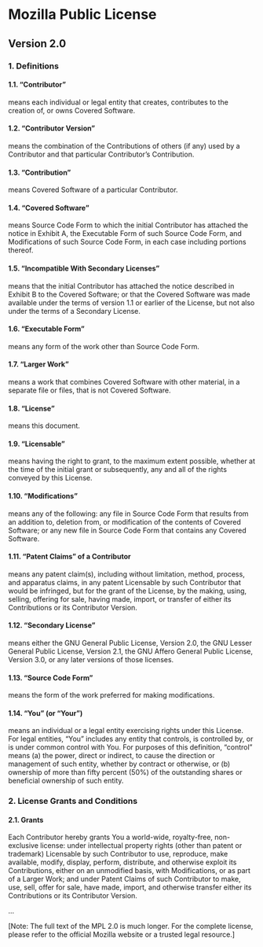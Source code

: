 
# Mozilla Public License
## Version 2.0

### 1. Definitions

#### 1.1. “Contributor”
means each individual or legal entity that creates, contributes to the creation of, or owns Covered Software.

#### 1.2. “Contributor Version”
means the combination of the Contributions of others (if any) used by a Contributor and that particular Contributor’s Contribution.

#### 1.3. “Contribution”
means Covered Software of a particular Contributor.

#### 1.4. “Covered Software”
means Source Code Form to which the initial Contributor has attached the notice in Exhibit A, the Executable Form of such Source Code Form, and Modifications of such Source Code Form, in each case including portions thereof.

#### 1.5. “Incompatible With Secondary Licenses”
means that the initial Contributor has attached the notice described in Exhibit B to the Covered Software; or that the Covered Software was made available under the terms of version 1.1 or earlier of the License, but not also under the terms of a Secondary License.

#### 1.6. “Executable Form”
means any form of the work other than Source Code Form.

#### 1.7. “Larger Work”
means a work that combines Covered Software with other material, in a separate file or files, that is not Covered Software.

#### 1.8. “License”
means this document.

#### 1.9. “Licensable”
means having the right to grant, to the maximum extent possible, whether at the time of the initial grant or subsequently, any and all of the rights conveyed by this License.

#### 1.10. “Modifications”
means any of the following: any file in Source Code Form that results from an addition to, deletion from, or modification of the contents of Covered Software; or any new file in Source Code Form that contains any Covered Software.

#### 1.11. “Patent Claims” of a Contributor
means any patent claim(s), including without limitation, method, process, and apparatus claims, in any patent Licensable by such Contributor that would be infringed, but for the grant of the License, by the making, using, selling, offering for sale, having made, import, or transfer of either its Contributions or its Contributor Version.

#### 1.12. “Secondary License”
means either the GNU General Public License, Version 2.0, the GNU Lesser General Public License, Version 2.1, the GNU Affero General Public License, Version 3.0, or any later versions of those licenses.

#### 1.13. “Source Code Form”
means the form of the work preferred for making modifications.

#### 1.14. “You” (or “Your”)
means an individual or a legal entity exercising rights under this License. For legal entities, “You” includes any entity that controls, is controlled by, or is under common control with You. For purposes of this definition, “control” means (a) the power, direct or indirect, to cause the direction or management of such entity, whether by contract or otherwise, or (b) ownership of more than fifty percent (50%) of the outstanding shares or beneficial ownership of such entity.

### 2. License Grants and Conditions
#### 2.1. Grants
Each Contributor hereby grants You a world-wide, royalty-free, non-exclusive license: under intellectual property rights (other than patent or trademark) Licensable by such Contributor to use, reproduce, make available, modify, display, perform, distribute, and otherwise exploit its Contributions, either on an unmodified basis, with Modifications, or as part of a Larger Work; and under Patent Claims of such Contributor to make, use, sell, offer for sale, have made, import, and otherwise transfer either its Contributions or its Contributor Version.

...

[Note: The full text of the MPL 2.0 is much longer. For the complete license, please refer to the official Mozilla website or a trusted legal resource.]
